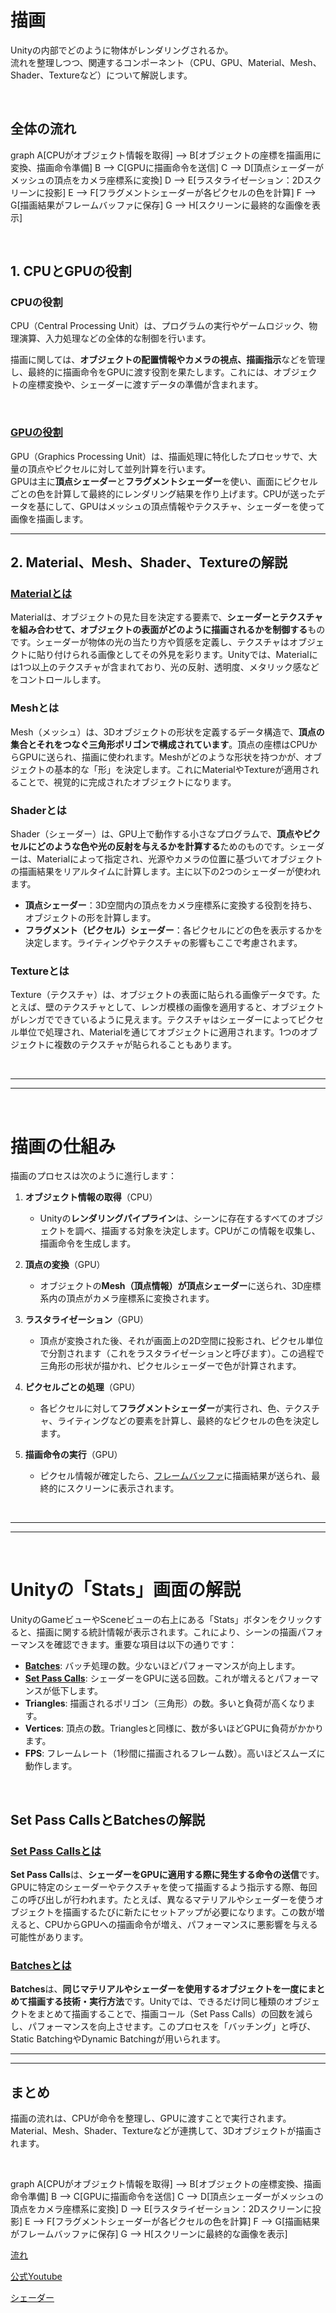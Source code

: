 <head>
  <script type="module">
    import mermaid from 'https://cdn.jsdelivr.net/npm/mermaid@10/dist/mermaid.esm.min.mjs';
    mermaid.initialize({ startOnLoad: true });
  </script>
</head>




# 描画

Unityの内部でどのように物体がレンダリングされるか。    
流れを整理しつつ、関連するコンポーネント（CPU、GPU、Material、Mesh、Shader、Textureなど）について解説します。


<br>

## 全体の流れ

<div class="mermaid">

graph 
    A[CPUがオブジェクト情報を取得] --> B[オブジェクトの座標を描画用に変換、描画命令準備]
    B --> C[GPUに描画命令を送信]
    C --> D[頂点シェーダーがメッシュの頂点をカメラ座標系に変換]
    D --> E[ラスタライゼーション：2Dスクリーンに投影]
    E --> F[フラグメントシェーダーが各ピクセルの色を計算]
    F --> G[描画結果がフレームバッファに保存]
    G --> H[スクリーンに最終的な画像を表示]

</div>

<br>

## 1. **CPUとGPUの役割**
### CPUの役割

CPU（Central Processing Unit）は、プログラムの実行やゲームロジック、物理演算、入力処理などの全体的な制御を行います。  

描画に関しては、**オブジェクトの配置情報やカメラの視点、描画指示**などを管理し、最終的に描画命令をGPUに渡す役割を果たします。これには、オブジェクトの座標変換や、シェーダーに渡すデータの準備が含まれます。

<br>

### [GPUの役割](GPU.md)

GPU（Graphics Processing Unit）は、描画処理に特化したプロセッサで、大量の頂点やピクセルに対して並列計算を行います。  
GPUは主に**頂点シェーダー**と**フラグメントシェーダー**を使い、画面にピクセルごとの色を計算して最終的にレンダリング結果を作り上げます。CPUが送ったデータを基にして、GPUはメッシュの頂点情報やテクスチャ、シェーダーを使って画像を描画します。


---

## 2. **Material、Mesh、Shader、Textureの解説**
### [Materialとは](Material.md)

Materialは、オブジェクトの見た目を決定する要素で、**シェーダーとテクスチャを組み合わせて、オブジェクトの表面がどのように描画されるかを制御する**ものです。シェーダーが物体の光の当たり方や質感を定義し、テクスチャはオブジェクトに貼り付けられる画像としてその外見を彩ります。Unityでは、Materialには1つ以上のテクスチャが含まれており、光の反射、透明度、メタリック感などをコントロールします。

### Meshとは
Mesh（メッシュ）は、3Dオブジェクトの形状を定義するデータ構造で、**頂点の集合とそれをつなぐ三角形ポリゴンで構成されています**。頂点の座標はCPUからGPUに送られ、描画に使われます。Meshがどのような形状を持つかが、オブジェクトの基本的な「形」を決定します。これにMaterialやTextureが適用されることで、視覚的に完成されたオブジェクトになります。

### Shaderとは
Shader（シェーダー）は、GPU上で動作する小さなプログラムで、**頂点やピクセルにどのような色や光の反射を与えるかを計算する**ためのものです。シェーダーは、Materialによって指定され、光源やカメラの位置に基づいてオブジェクトの描画結果をリアルタイムに計算します。主に以下の2つのシェーダーが使われます。
- **頂点シェーダー**：3D空間内の頂点をカメラ座標系に変換する役割を持ち、オブジェクトの形を計算します。
- **フラグメント（ピクセル）シェーダー**：各ピクセルにどの色を表示するかを決定します。ライティングやテクスチャの影響もここで考慮されます。

### Textureとは
Texture（テクスチャ）は、オブジェクトの表面に貼られる画像データです。たとえば、壁のテクスチャとして、レンガ模様の画像を適用すると、オブジェクトがレンガでできているように見えます。テクスチャはシェーダーによってピクセル単位で処理され、Materialを通じてオブジェクトに適用されます。1つのオブジェクトに複数のテクスチャが貼られることもあります。

<br>

---
---

<br>

# **描画の仕組み**
描画のプロセスは次のように進行します：

1. **オブジェクト情報の取得**（CPU）
   - Unityの**レンダリングパイプライン**は、シーンに存在するすべてのオブジェクトを調べ、描画する対象を決定します。CPUがこの情報を収集し、描画命令を生成します。
   
2. **頂点の変換**（GPU）
   - オブジェクトの**Mesh（頂点情報）**が**頂点シェーダー**に送られ、3D座標系内の頂点がカメラ座標系に変換されます。
   
3. **ラスタライゼーション**（GPU）
   - 頂点が変換された後、それが画面上の2D空間に投影され、ピクセル単位で分割されます（これをラスタライゼーションと呼びます）。この過程で三角形の形状が描かれ、ピクセルシェーダーで色が計算されます。

4. **ピクセルごとの処理**（GPU）
   - 各ピクセルに対して**フラグメントシェーダー**が実行され、色、テクスチャ、ライティングなどの要素を計算し、最終的なピクセルの色を決定します。

5. **描画命令の実行**（GPU）
   - ピクセル情報が確定したら、[フレームバッファ](フレームバッファ.md)に描画結果が送られ、最終的にスクリーンに表示されます。

<br>

---
---

<br>

#  **Unityの「Stats」画面の解説**
UnityのGameビューやSceneビューの右上にある「Stats」ボタンをクリックすると、描画に関する統計情報が表示されます。これにより、シーンの描画パフォーマンスを確認できます。重要な項目は以下の通りです：
- [**Batches**](Batches.md): バッチ処理の数。少ないほどパフォーマンスが向上します。
- [**Set Pass Calls**](SetPassCalls.md): シェーダーをGPUに送る回数。これが増えるとパフォーマンスが低下します。
- **Triangles**: 描画されるポリゴン（三角形）の数。多いと負荷が高くなります。
- **Vertices**: 頂点の数。Trianglesと同様に、数が多いほどGPUに負荷がかかります。
- **FPS**: フレームレート（1秒間に描画されるフレーム数）。高いほどスムーズに動作します。

<br>

## **Set Pass CallsとBatchesの解説**
### [Set Pass Callsとは](SetPassCalls.md)
**Set Pass Calls**は、**シェーダーをGPUに適用する際に発生する命令の送信**です。GPUに特定のシェーダーやテクスチャを使って描画するよう指示する際、毎回この呼び出しが行われます。たとえば、異なるマテリアルやシェーダーを使うオブジェクトを描画するたびに新たにセットアップが必要になります。この数が増えると、CPUからGPUへの描画命令が増え、パフォーマンスに悪影響を与える可能性があります。

### [Batchesとは](Batches.md)
**Batches**は、**同じマテリアルやシェーダーを使用するオブジェクトを一度にまとめて描画する技術・実行方法**です。Unityでは、できるだけ同じ種類のオブジェクトをまとめて描画することで、描画コール（Set Pass Calls）の回数を減らし、パフォーマンスを向上させます。このプロセスを「バッチング」と呼び、Static BatchingやDynamic Batchingが用いられます。


---



---

## まとめ
描画の流れは、CPUが命令を整理し、GPUに渡すことで実行されます。Material、Mesh、Shader、Textureなどが連携して、3Dオブジェクトが描画されます。

<br>


<div class="mermaid">

graph 
    A[CPUがオブジェクト情報を取得] --> B[オブジェクトの座標変換、描画命令準備]
    B --> C[GPUに描画命令を送信]
    C --> D[頂点シェーダーがメッシュの頂点をカメラ座標系に変換]
    D --> E[ラスタライゼーション：2Dスクリーンに投影]
    E --> F[フラグメントシェーダーが各ピクセルの色を計算]
    F --> G[描画結果がフレームバッファに保存]
    G --> H[スクリーンに最終的な画像を表示]

</div>


<a href="https://drive.google.com/drive/folders/1ag0gMAOHYUzGGLT-Oar-vHUnkxp9Rg6u" target="_blank">流れ</a>

<a href="https://www.youtube.com/watch?v=wUx_Y9BgC7k" target="_blank">公式Youtube</a>



[シェーダー](../5_UnityPickUpTips/3_1_1_Other/Shader/shader.md)

